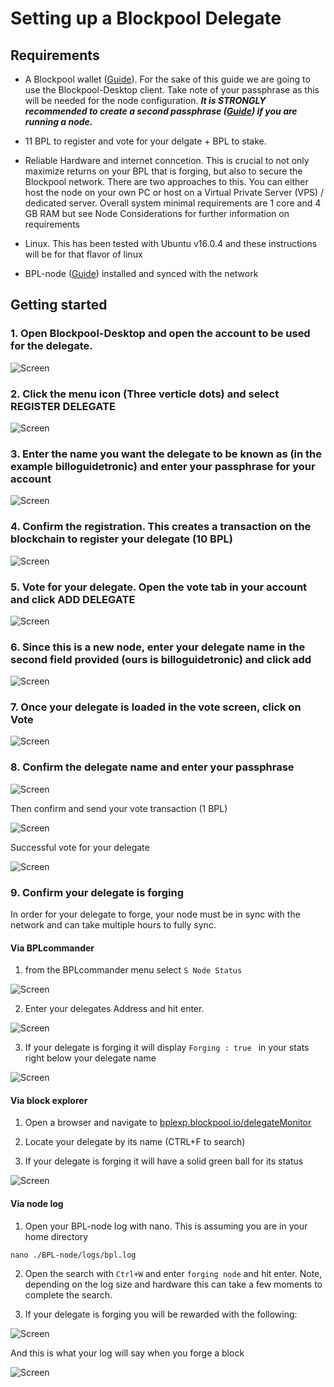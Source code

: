 # Setting up a Blockpool Delegate

## Requirements
- A Blockpool wallet ([Guide](../Installation/BPL-Desktop.md)). For the sake of this guide we are going to use the Blockpool-Desktop client. Take note of your passphrase as this will be needed for the node configuration.
**_It is STRONGLY recommended to create a second passphrase ([Guide](./2ndpassphrase.md)) if you are running a node._**

- 11 BPL to register and vote for your delgate + BPL to stake. 

- Reliable Hardware and internet conncetion. This is crucial to not only maximize returns on your BPL that is forging, but also to secure the Blockpool network.
There are two approaches to this. You can either host the node on your own PC or host on a Virtual Private Server (VPS) / dedicated server. Overall system minimal requirements
are 1 core and 4 GB RAM but see Node Considerations for further information on requirements

- Linux. This has been tested with Ubuntu v16.0.4 and these instructions will be for that flavor of linux

- BPL-node ([Guide](../Installation/BPL-Node.md)) installed and synced with the network 


## Getting started

### 1. Open Blockpool-Desktop and open the account to be used for the delegate.

![Screen](../Screens/u.del.wallet.JPG)

### 2. Click the menu icon (Three verticle dots) and select REGISTER DELEGATE

![Screen](../Screens/u.del.wallet.JPG)

### 3. Enter the name you want the delegate to be known as (in the example billoguidetronic) and enter your passphrase for your account

![Screen](../Screens/u.del.regdel.JPG)

### 4. Confirm the registration. This creates a transaction on the blockchain to register your delegate (10 BPL)

![Screen](../Screens/u.del.confreg.JPG)

### 5. Vote for your delegate. Open the vote tab in your account and click ADD DELEGATE

![Screen](../Screens/u.del.adddel.JPG)

### 6. Since this is a new node, enter your delegate name in the second field provided (ours is billoguidetronic) and click add

![Screen](../Screens/u.del.adddinfo.JPG)

### 7. Once your delegate is loaded in the vote screen, click on Vote

![Screen](../Screens/u.del.delloaded.JPG)

### 8. Confirm the delegate name and enter your passphrase

![Screen](../Screens/u.del.voteinfo.JPG)

Then confirm and send your vote transaction (1 BPL)

![Screen](../Screens/u.del.voteconf.JPG)

Successful vote for your delegate

![Screen](../Screens/u.del.votesent.JPG)

### 9. Confirm your delegate is forging

In order for your delegate to forge, your node must be in sync with the network and can take multiple hours to fully sync.

#### Via BPLcommander

1. from the BPLcommander menu select ```S Node Status```

![Screen](../Screens/i.node.menu.JPG)

2. Enter your delegates Address and hit enter.

![Screen](../Screens/u.del.stat.JPG)

3. If your delegate is forging it will display ```Forging : true ``` in your stats right below your delegate name

![Screen](../Screens/u.del.forging.JPG)

#### Via block explorer

1. Open a browser and navigate to [bplexp.blockpool.io/delegateMonitor](http://bplexp.blockpool.io/delegateMonitor)

2. Locate your delegate by its name (CTRL+F to search)

3. If your delegate is forging it will have a solid green ball for its status

![Screen](../Screens/u.del.expl.JPG)

#### Via node log

1. Open your BPL-node log with nano. This is assuming you are in your home directory

```nano ./BPL-node/logs/bpl.log```

2. Open the search with ```Ctrl+W``` and enter ```forging node``` and hit enter. Note, depending on the log size and hardware this can take a few moments to complete the search.

3. If your delegate is forging you will be rewarded with the following:

![Screen](../Screens/u.del.log.JPG)

And this is what your log will say when you forge a block

![Screen](..Screens/u.del.forge.JPG)


